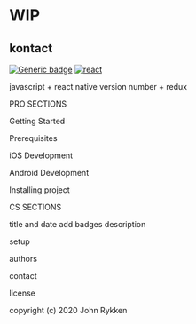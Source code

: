 # WIP
## kontact 

[![Generic badge](https://img.shields.io/badge/license-MIT-<COLOR>.svg)](https://shields.io/)
[![react](https://img.shields.io/static/v1?label=<LABEL>&message=<MESSAGE>&color=blue?style=plastic&logo=react)](https://shields.io/)

javascript + react native version number + redux 

PRO SECTIONS 

Getting Started

Prerequisites

iOS Development

Android Development

Installing project

CS SECTIONS 

title and date 
add badges 
description 

setup 


authors

contact 

license 

copyright (c) 2020 John Rykken 


